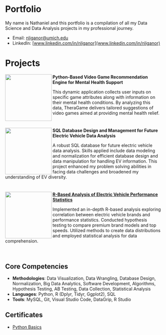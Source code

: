 # Portfolio
My name is Nathaniel and this portfolio is a compilation of all my Data Science and Data Analysis projects in my professional journey.

* Email: [nliganor@umich.edu](nliganor@umich.edu)
* LinkedIn: [www.linkedin.com/in/nliganor](www.linkedin.com/in/nliganor)

# Projects

<img align="left" width="150" height="150" src="https://github.com/nathanielliganor/Portfolio/blob/main/DALL%C2%B7E%202023-12-02%2020.32.21%20-%203D%20render%20of%20a%20small%20white%20video%20game%20controller%20in%20a%20light%20blue%20room.png"> **Python-Based Video Game Recommendation Engine for Mental Health Support**

This dynamic application collects user inputs on specific game attributes along with information on their mental health conditions. By analyzing this data, TheraGame delivers tailored suggestions of video games aimed at providing mental health relief.

#

<img align="left" width="150" height="150" src="https://github.com/nathanielliganor/Portfolio/blob/main/DALL%C2%B7E%202023-12-02%2020.37.55%20-%20a%20macro%2035mm%20photograph%20of%20an%20electric%20vehicle%20in%20San%20Francisco%2C%20it%20is%20parked%20next%20to%20a%20charging%20station%2C%20digital%20art.png"> **SQL Database Design and Management for Future Electric Vehicle Data Analysis**

A robust SQL database for future electric vehicle data analysis. Skills applied include data modeling and normalization for efficient database design and data manipulation for handling EV information. This project enhanced my problem solving abilities in facing data challenges and broadened my understanding of EV diversity.

#

<img align="left" width="150" height="150" src="https://github.com/nathanielliganor/Portfolio/blob/main/DALL%C2%B7E%202023-12-02%2020.44.08%20-%20an%20luxury%20electric%20vehicle%20in%20a%20light%20blue%20and%20white%20raceway%2C%2050%20mm%20photograph.png"> **[R-Based Analysis of Electric Vehicle Performance Statistics](https://github.com/nathanielliganor/Behind-The-Speed)**

Implemented an in-depth R-based analysis exploring correlation between electric vehicle brands and performance statistics. Conducted hypothesis testing to compare premium brand models and top speeds. Utilized methods to create data distributions and employed statistical analysis for data comprehension.

<br />

## Core Competencies

- **Methodologies**: Data Visualization, Data Wrangling, Database Design, Normalization, Big Data Analytics, Software Development, Algorithms, Hypothesis Testing, AB Testing, Data Collection, Statistical Analysis
- **Languages**: Python, R (Dplyr, Tidyr, Ggplot2), SQL
- **Tools**: MySQL, Git, Visual Studio Code, DataGrip, R Studio

## Certificates

- [Python Basics](https://coursera.org/share/ae9589c023ed5c26fe2978d10058c23c)
